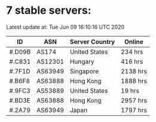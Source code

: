 # 7 stable servers:

Latest update at: Tue Jun 09 16:10:16 UTC 2020

| ID | ASN | Server Country | Online |
| -- | --- | -------------- | ------ |
| #.D09B | AS174 | United States | 234 hrs |
| #.C831 | AS12301 | Hungary | 416 hrs |
| #.7F1D | AS63949 | Singapore | 2138 hrs |
| #.B6F8 | AS63888 | Hong Kong | 1888 hrs |
| #.9FC3 | AS53889 | United States | 19 hrs |
| #.BD3E | AS63888 | Hong Kong | 2957 hrs |
| #.2A79 | AS63949 | Japan | 1797 hrs |

